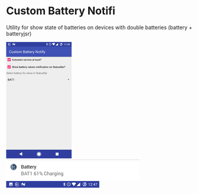 # Custom Battery Notifi
Utility for show state of batteries on devices with double batteries (battery + batteryjsr)

![FIRST](https://raw.githubusercontent.com/olegsvs/ru.olegsvs.custombatterynotification/master/images/1.png)
![SECOND](https://raw.githubusercontent.com/olegsvs/ru.olegsvs.custombatterynotification/master/images/2.png)
![THIRD](https://raw.githubusercontent.com/olegsvs/ru.olegsvs.custombatterynotification/master/images/3.png)